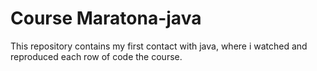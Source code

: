 # Course Maratona-java

This repository contains my first contact with java, where i watched and reproduced each row of code the course.
